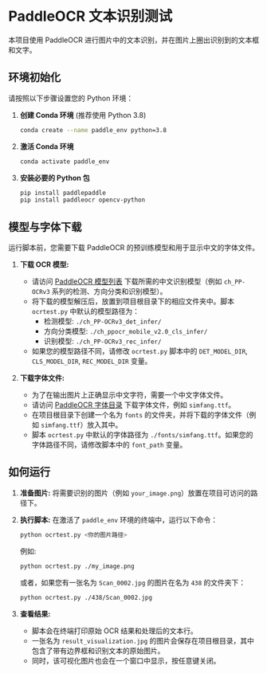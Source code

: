# PaddleOCR 文本识别测试

本项目使用 PaddleOCR 进行图片中的文本识别，并在图片上圈出识别到的文本框和文字。

## 环境初始化

请按照以下步骤设置您的 Python 环境：

1.  **创建 Conda 环境** (推荐使用 Python 3.8)
    ```bash
    conda create --name paddle_env python=3.8
    ```

2.  **激活 Conda 环境**
    ```bash
    conda activate paddle_env
    ```

3.  **安装必要的 Python 包**
    ```bash
    pip install paddlepaddle
    pip install paddleocr opencv-python
    ```

## 模型与字体下载

运行脚本前，您需要下载 PaddleOCR 的预训练模型和用于显示中文的字体文件。

1.  **下载 OCR 模型:**
    *   请访问 [PaddleOCR 模型列表](https://github.com/PaddlePaddle/PaddleOCR/blob/release/2.6/doc/doc_ch/models_list.md#21-%E4%B8%AD%E6%96%87%E8%AF%86%E5%88%AB%E6%A8%A1%E5%9E%8B) 下载所需的中文识别模型（例如 `ch_PP-OCRv3` 系列的检测、方向分类和识别模型）。
    *   将下载的模型解压后，放置到项目根目录下的相应文件夹中。脚本 `ocrtest.py` 中默认的模型路径为：
        *   检测模型: `./ch_PP-OCRv3_det_infer/`
        *   方向分类模型: `./ch_ppocr_mobile_v2.0_cls_infer/`
        *   识别模型: `./ch_PP-OCRv3_rec_infer/`
    *   如果您的模型路径不同，请修改 `ocrtest.py` 脚本中的 `DET_MODEL_DIR`, `CLS_MODEL_DIR`, `REC_MODEL_DIR` 变量。

2.  **下载字体文件:**
    *   为了在输出图片上正确显示中文字符，需要一个中文字体文件。
    *   请访问 [PaddleOCR 字体目录](https://github.com/PaddlePaddle/PaddleOCR/tree/main/doc/fonts) 下载字体文件，例如 `simfang.ttf`。
    *   在项目根目录下创建一个名为 `fonts` 的文件夹，并将下载的字体文件（例如 `simfang.ttf`）放入其中。
    *   脚本 `ocrtest.py` 中默认的字体路径为 `./fonts/simfang.ttf`。如果您的字体路径不同，请修改脚本中的 `font_path` 变量。

## 如何运行

1.  **准备图片:** 将需要识别的图片（例如 `your_image.png`）放置在项目可访问的路径下。

2.  **执行脚本:**
    在激活了 `paddle_env` 环境的终端中，运行以下命令：
    ```bash
    python ocrtest.py <你的图片路径>
    ```
    例如:
    ```bash
    python ocrtest.py ./my_image.png
    ```
    或者，如果您有一张名为 `Scan_0002.jpg` 的图片在名为 `438` 的文件夹下：
    ```bash
    python ocrtest.py ./438/Scan_0002.jpg
    ```

3.  **查看结果:**
    *   脚本会在终端打印原始 OCR 结果和处理后的文本行。
    *   一张名为 `result_visualization.jpg` 的图片会保存在项目根目录，其中包含了带有边界框和识别文本的原始图片。
    *   同时，该可视化图片也会在一个窗口中显示，按任意键关闭。

